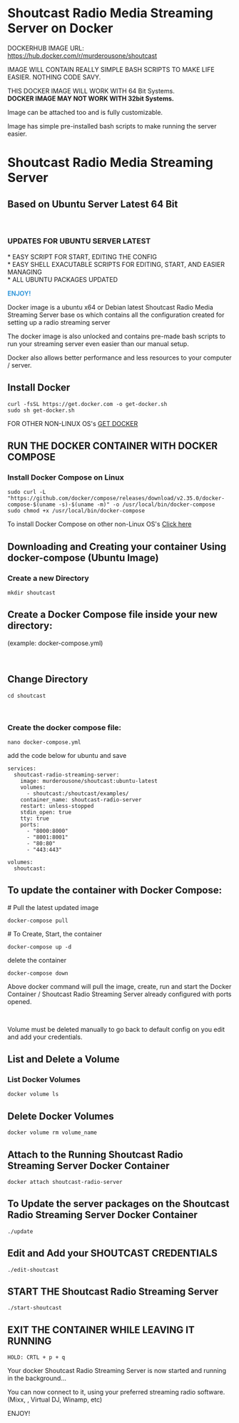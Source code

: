 <h1>Shoutcast Radio Media Streaming Server on Docker</h1>

DOCKERHUB IMAGE URL: https://hub.docker.com/r/murderousone/shoutcast

</hr>
</h2>IMAGE WILL CONTAIN REALLY SIMPLE BASH SCRIPTS TO MAKE LIFE EASIER. NOTHING CODE SAVY.</h2>
<p>THIS DOCKER IMAGE WILL WORK WITH 64 Bit Systems.</br>
<b>DOCKER IMAGE MAY NOT WORK WITH  32bit Systems.</b></br>
<p>Image can be attached too and is fully customizable.</p>
<p>Image has simple pre-installed bash scripts to make running the server easier.</p>

<h1>Shoutcast Radio Media Streaming Server</h1>
<h2><p>Based on Ubuntu Server Latest 64 Bit </p></h2>

</br>
<h3>UPDATES FOR UBUNTU SERVER LATEST</h3>
* EASY SCRIPT FOR START, EDITING THE CONFIG</br>
* EASY SHELL EXACUTABLE SCRIPTS FOR EDITING, START, AND EASIER MANAGING</br>
* ALL UBUNTU PACKAGES UPDATED</br>
</hr>
<p>
	<span style="color:#3498db;"><strong>ENJOY!&nbsp;</strong></span>
</p>

<p>Docker image is a ubuntu x64 or Debian latest Shoutcast Radio Media Streaming Server base os which contains all the configuration created for setting up a radio streaming server</p>
<p>The docker image is also unlocked and contains pre-made bash scripts to run your streaming server even easier than our manual setup.</p>
<p>Docker also allows better performance and less resources to your computer / server.</p>

<h2> Install Docker</h2>

```
curl -fsSL https://get.docker.com -o get-docker.sh
sudo sh get-docker.sh
```

FOR OTHER NON-LINUX OS's
<a href="https://docs.docker.com/get-docker/" target="_blank">GET DOCKER</a>

<h2>RUN THE DOCKER CONTAINER WITH DOCKER COMPOSE</h2>

<h3>Install Docker Compose on Linux</h3>

```
sudo curl -L "https://github.com/docker/compose/releases/download/v2.35.0/docker-compose-$(uname -s)-$(uname -m)" -o /usr/local/bin/docker-compose
sudo chmod +x /usr/local/bin/docker-compose
```
<p>To install Docker Compose on other non-Linux OS's <a href="https://docs.docker.com/compose/install/" target="_blank">Click here</a></p>


<h2>Downloading and Creating your container Using docker-compose (Ubuntu Image)</h2>

<h3>Create a new Directory</h3>

```
mkdir shoutcast
```

<h2>Create a Docker Compose file inside your new directory:</h2>
<p>(example: docker-compose.yml)</p>
​
<h2>Change Directory</h2>

```
cd shoutcast
```
​
<h3>Create the docker compose file:</h3>

```
nano docker-compose.yml
```

<p>add the code below for ubuntu and save</p>

```
services:
  shoutcast-radio-streaming-server:
    image: murderousone/shoutcast:ubuntu-latest
    volumes:
      - shoutcast:/shoutcast/examples/
    container_name: shoutcast-radio-server
    restart: unless-stopped
    stdin_open: true
    tty: true
    ports:
      - "8000:8000"
      - "8001:8001"
      - "80:80"
      - "443:443"

volumes:
  shoutcast:

```

<h2>To update the container with Docker Compose:</h2>
<p># Pull the latest updated image </p>

```
docker-compose pull
```

<p># To Create, Start, the container</p>


```
docker-compose up -d
```

<p>delete the container </p>

```
docker-compose down
```

<p>Above docker command will pull the image, create, run and start the Docker Container / Shoutcast Radio Streaming Server already configured with ports opened.<p></br>
<p>Volume must be deleted manually to go back to default config on you edit and add your credentials.</p>

<h2> List and Delete a Volume </h2>

<h3>List Docker Volumes</h3>

```
docker volume ls
```

<h2>Delete Docker Volumes</h2>

```
docker volume rm volume_name
```

<h2>Attach to the Running Shoutcast Radio Streaming Server Docker Container</h2>

```
docker attach shoutcast-radio-server
```

<h2>To Update the server packages on the Shoutcast Radio Streaming Server Docker Container</h2>

```
./update
```

<h2>Edit and Add your SHOUTCAST CREDENTIALS</h2>

```
./edit-shoutcast
```

<h2>START THE Shoutcast Radio Streaming Server</h2>

```
./start-shoutcast
```

<h2>EXIT THE CONTAINER WHILE LEAVING IT RUNNING</h2>

```
HOLD: CRTL + p + q 
```

<p>Your docker Shoutcast Radio Streaming Server is now started and running in the background...</p>
<p>You can now connect to it, using your preferred streaming radio software. (Mixx, , Virtual DJ, Winamp, etc)</p>


ENJOY! 
